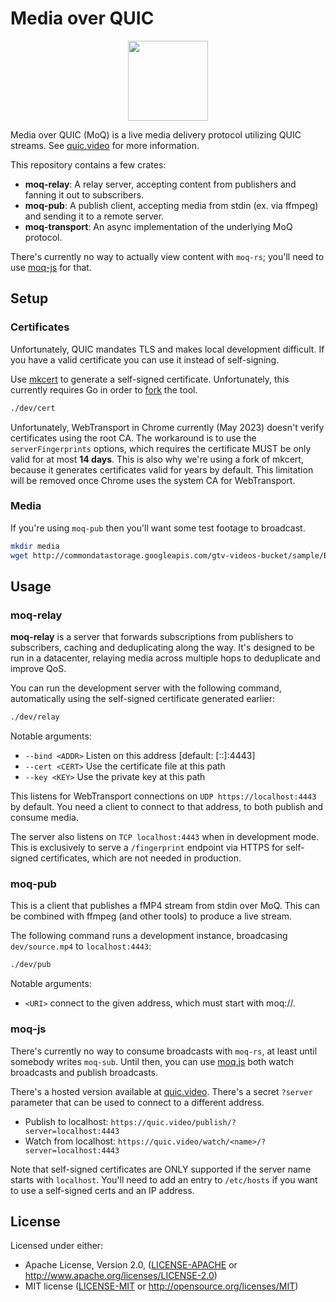 # Media over QUIC

<p align="center">
	<img height="128px" src="https://github.com/kixelated/moq-rs/blob/main/.github/logo.svg">
</p>

Media over QUIC (MoQ) is a live media delivery protocol utilizing QUIC streams.
See [quic.video](https://quic.video) for more information.

This repository contains a few crates:
- **moq-relay**: A relay server, accepting content from publishers and fanning it out to subscribers.
- **moq-pub**: A publish client, accepting media from stdin (ex. via ffmpeg) and sending it to a remote server.
- **moq-transport**: An async implementation of the underlying MoQ protocol.

There's currently no way to actually view content with `moq-rs`; you'll need to use [moq-js](https://github.com/kixelated/moq-js) for that.

## Setup

### Certificates

Unfortunately, QUIC mandates TLS and makes local development difficult.
If you have a valid certificate you can use it instead of self-signing.

Use [mkcert](https://github.com/FiloSottile/mkcert) to generate a self-signed certificate.
Unfortunately, this currently requires Go in order to [fork](https://github.com/FiloSottile/mkcert/pull/513) the tool.

```bash
./dev/cert
```

Unfortunately, WebTransport in Chrome currently (May 2023) doesn't verify certificates using the root CA.
The workaround is to use the `serverFingerprints` options, which requires the certificate MUST be only valid for at most **14 days**.
This is also why we're using a fork of mkcert, because it generates certificates valid for years by default.
This limitation will be removed once Chrome uses the system CA for WebTransport.

### Media

If you're using `moq-pub` then you'll want some test footage to broadcast.

```bash
mkdir media
wget http://commondatastorage.googleapis.com/gtv-videos-bucket/sample/BigBuckBunny.mp4 -O dev/source.mp4
```

## Usage

### moq-relay

**moq-relay** is a server that forwards subscriptions from publishers to subscribers, caching and deduplicating along the way.
It's designed to be run in a datacenter, relaying media across multiple hops to deduplicate and improve QoS.

You can run the development server with the following command, automatically using the self-signed certificate generated earlier:

```bash
./dev/relay
```

Notable arguments:

-   `--bind <ADDR>` Listen on this address [default: [::]:4443]
-   `--cert <CERT>` Use the certificate file at this path
-   `--key <KEY>` Use the private key at this path

This listens for WebTransport connections on `UDP https://localhost:4443` by default.
You need a client to connect to that address, to both publish and consume media.

The server also listens on `TCP localhost:4443` when in development mode.
This is exclusively to serve a `/fingerprint` endpoint via HTTPS for self-signed certificates, which are not needed in production.

### moq-pub

This is a client that publishes a fMP4 stream from stdin over MoQ.
This can be combined with ffmpeg (and other tools) to produce a live stream.

The following command runs a development instance, broadcasing `dev/source.mp4` to `localhost:4443`:

```bash
./dev/pub
```

Notable arguments:

-   `<URI>` connect to the given address, which must start with moq://.

### moq-js

There's currently no way to consume broadcasts with `moq-rs`, at least until somebody writes `moq-sub`.
Until then, you can use [moq.js](https://github.com/kixelated/moq-js) both watch broadcasts and publish broadcasts.

There's a hosted version available at [quic.video](https://quic.video/).
There's a secret `?server` parameter that can be used to connect to a different address.

-   Publish to localhost: `https://quic.video/publish/?server=localhost:4443`
-   Watch from localhost: `https://quic.video/watch/<name>/?server=localhost:4443`

Note that self-signed certificates are ONLY supported if the server name starts with `localhost`.
You'll need to add an entry to `/etc/hosts` if you want to use a self-signed certs and an IP address.

## License

Licensed under either:

-   Apache License, Version 2.0, ([LICENSE-APACHE](LICENSE-APACHE) or http://www.apache.org/licenses/LICENSE-2.0)
-   MIT license ([LICENSE-MIT](LICENSE-MIT) or http://opensource.org/licenses/MIT)
